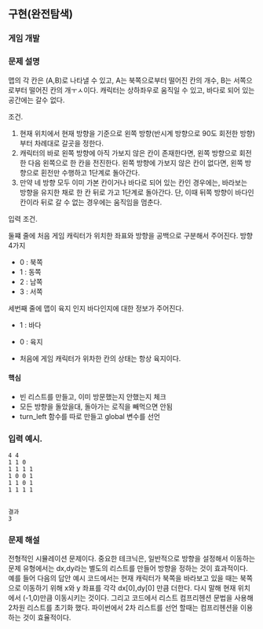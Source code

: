 ## 구현(완전탐색)

### 게임 개발

### 문제 설명

맵의 각 칸은 (A,B)로 나타낼 수 있고, A는 북쪽으로부터 떨어진 칸의 개수, B는 서쪽으로부터 떨어진 칸의 개ㅜㅅ이다.
캐릭터는 상하좌우로 움직일 수 있고, 바다로 되어 있는 공간에는 갈수 없다.

조건.

1.  현재 위치에서 현재 방향을 기준으로 왼쪽 방향(반시계 방향으로 90도 회전한 방향) 부터 차례대로 갈곳을 정한다.
2.  캐릭터의 바로 왼쪽 방향에 아직 가보지 않은 칸이 존재한다면, 왼쪽 방향으로 회전한 다음 왼쪽으로 한 칸을 전진한다. 왼쪽 방향에 가보지 않은 칸이 없다면, 왼쪽 방향으로 횐전만 수행하고 1단계로 돌아간다.
3.  만약 네 방향 모두 이미 가본 칸이거나 바다로 되어 있는 칸인 경우에는, 바라보는 방향을 유지한 채로 한 칸 뒤로 가고 1단계로 돌아간다. 단, 이때 뒤쪽 방향이 바다인 칸이라 뒤로 갈 수 없는 경우에는 움직임을 멈춘다.

입력 조건.

둘쨰 줄에 처음 게임 캐릭터가 위치한 좌표와 방향을 공백으로 구분해서 주어진다.
방향 4가지

- 0 : 북쪽
- 1 : 동쪽
- 2 : 남쪽
- 3 : 서쪽

세번째 줄에 맵이 육지 인지 바다인지에 대한 정보가 주어진다.

- 1 : 바다
- 0 : 육지

- 처음에 게임 캐릭터가 위차한 칸의 상태는 항상 육지이다.

#### 핵심

- 빈 리스트를 만들고, 이미 방문했는지 안했는지 체크
- 모든 방향을 돌았을대, 돌아가는 로직을 빼먹으면 안됨
- turn_left 함수를 따로 만들고 global 변수를 선언

### 입력 예시.

```
4 4
1 1 0
1 1 1 1
1 0 0 1
1 1 0 1
1 1 1 1


결과
3
```

### 문제 해설

전형적인 시뮬레이션 문제이다.
중요한 테크닉은, 일반적으로 방향을 설정해서 이동하는 문제 유형에서는 dx,dy라는 별도의 리스트를 만들어 방향을 정하는 것이 효과적이다. 예를 들어 다음의 답안 예시 코드에서는 현재 캐릭터가 북쪽을 바라보고 있을 때는
북쪽으로 이동하기 위해 x와 y 좌표를 각각 dx[0],dy[0] 만큼 더한다. 다시 말해 현재 위치에서 (-1,0)만큼 이동시키는 것이다.
그리고 코드에서 리스트 컴프리헨션 문법을 사용해 2차원 리스트를 초기화 했다. 파이썬에서 2차 리스트를 선언 할때는 컴프리헨션을 이용하는 것이 효율적이다.
